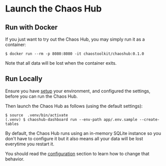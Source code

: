 # Launch the Chaos Hub

## Run with Docker

If you just want to try out the Chaos Hub, you may simply run it as a container:

```
$ docker run --rm -p 8080:8080 -it chaostoolkit/chaoshub:0.1.0
```

Note that all data will be lost when the container exits.

## Run Locally

Ensure you have [setup][setup] your environment, and configured the settings,
before you can run the Chaos Hub.

[setup]: https://github.com/chaostoolkit/chaoshub/blob/master/docs/setup.md
[configure]: https://github.com/chaostoolkit/chaoshub/blob/master/docs/configure.md

Then launch the Chaos Hub as follows (using the default settings):

```
$ source  .venv/bin/activate
(.venv) $ chaoshub-dashboard run --env-path app/.env.sample --create-tables
```

By default, the Chaos Hub runs using an in-memory SQLite instance so you don't
have to configure it but it also means all your data will be lost everytime
you restart it.

You should read the [configuration][config] section to learn how to change that
behavior.

[config]: https://github.com/chaostoolkit/chaoshub/blob/master/docs/configure.md
